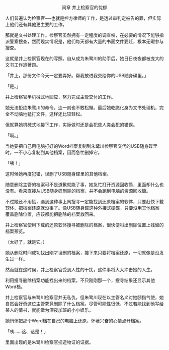 <p align="center">间章 井上检察官的忧郁</p>

人们普遍认为检察官──也就是控方律师的工作，是透过审判定被告的罪，但实际上他们还有其他更主要的工作。

那就是文书处理工作。检察官虽然拥有一定程度的调查权，在必要的情况下能够指派警察搜查，然而现实情况是，他们每天都有大量的书面文件要赶，根本无暇参与搜查。

这就是井上检察官现在的写照。自从成为朱鹭川的助手后，她日日夜夜都被庞大的文书工作追著跑。

「井上，那份文件今天一定要弄好。帮我放进我交给你的USB随身碟里。」

「是。」

井上检察官半机械式地回应，努力完成主管交付的工作。

她无法拒绝朱鹭川的命令，连一刻也不敢松懈。最后她乾脆化身为文书处理机，完全不动脑地猛打文件，这样还比较轻松。

但就算她机械式地接下工作，实际做时还是会犯些人类会犯的错误。

「啊。」

当她要把自己用电脑打好的Word档案复制到朱鹭川检察官交代的USB随身碟里时，一不小心复制到其他档案，因而急忙删掉它。

「咦！」

这时候她再度犯错，误删了USB随身碟里的其他档案。

随意删除主管的档案可不是道歉就能了事，她急忙打开资源回收筒，里面却什么也没有。看来直接从USB随身碟删除的档案，并不会跑到电脑的资源回收筒。

不过她还不用慌，遇到这种事上网搜寻一定能找到还原档案的软体，只要赶快下载软体、把档案还原就没事了。像USB随身碟这种外接式硬碟，只要没用其他档案覆盖删除位置，应该都能把删除的档案救回来。

井上检察官使用下载的还原软体搜寻被删除的档案，很快便叫出删除位置上残留的档案预览。

（太好了，就是它。）

她从删除时间成功找出刚才误删的档案，接下来只要将档案还原，一切就像是没发生过一样。

然而就在这时候，井上检察官受到人性的干扰，这件事将大大冲击她的人生。

利用搜寻删除档案功能找出来的档案，不只刚刚那一个，搜寻结果还显示其他Word档。

井上检察官与朱鹭川检察官并无私仇，但朱鹭川现在以主管名义对她颐指气使，她自然会好奇这位主管究竟删除了什么档案。尽管可能性很低，不过若能找到他写给某人的情书，就能做为深夜加班的小小娱乐。

她悄悄把那个Word档在自己的电脑上还原，怀著兴奋的心情点开档案。

「咦……这、这是！」

里面出现的是朱鹭川检察官捏造物证的证据。

